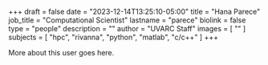 +++
draft = false
date = "2023-12-14T13:25:10-05:00"
title = "Hana Parece"
job_title = "Computational Scientist"
lastname = "parece"
biolink = false
type = "people"
description = ""
author = "UVARC Staff"
images = [
  ""
]
subjects = [
  "hpc",
  "rivanna",
  "python",
  "matlab",
  "c/c++"
]
+++

More about this user goes here.
